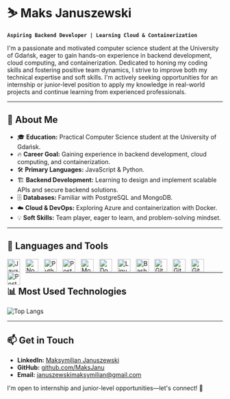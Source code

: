 # ⛷️ Maks Januszewski

**`Aspiring Backend Developer | Learning Cloud & Containerization`**

I'm a passionate and motivated computer science student at the University of Gdańsk, eager to gain hands-on experience in backend development, cloud computing, and containerization. Dedicated to honing my coding skills and fostering positive team dynamics, I strive to improve both my technical expertise and soft skills. I'm actively seeking opportunities for an internship or junior-level position to apply my knowledge in real-world projects and continue learning from experienced professionals.

---

## 🚀 About Me

- 🎓 **Education:** Practical Computer Science student at the University of Gdańsk.
- 🔥 **Career Goal:** Gaining experience in backend development, cloud computing, and containerization.
- 🛠️ **Primary Languages:** JavaScript & Python.
- 🏗️ **Backend Development:** Learning to design and implement scalable APIs and secure backend solutions.
- 🗄️ **Databases:** Familiar with PostgreSQL and MongoDB.
- ☁️ **Cloud & DevOps:** Exploring Azure and containerization with Docker.
- 💡 **Soft Skills:** Team player, eager to learn, and problem-solving mindset.

---

## 🧰 Languages and Tools

<img align="left" alt="JavaScript" width="30px" style="padding-right:10px;" src="https://www.svgrepo.com/show/349419/javascript.svg" />
<img align="left" alt="Node.js" width="30px" style="padding-right:10px;" src="https://cdn.jsdelivr.net/gh/devicons/devicon@latest/icons/nodejs/nodejs-original-wordmark.svg" />
<img align="left" alt="Python" width="30px" style="padding-right:10px;" src="https://www.svgrepo.com/show/374016/python.svg"/>
<img align="left" alt="PostgreSQL" width="30px" style="padding-right:10px;" src="https://www.svgrepo.com/show/354200/postgresql.svg" />
<img align="left" alt="MongoDB" width="30px" style="padding-right:10px;" src="https://cdn.jsdelivr.net/gh/devicons/devicon@latest/icons/mongodb/mongodb-original.svg" />
<img align="left" alt="Docker" width="30px" style="padding-right:10px;" src="https://cdn.jsdelivr.net/gh/devicons/devicon@latest/icons/docker/docker-original.svg" />
<img align="left" alt="Linux" width="30px" style="padding-right:10px;" src="https://www.svgrepo.com/show/354004/linux-tux.svg" />
<img align="left" alt="Bash" width="30px" style="padding-right:10px;" src="https://cdn.jsdelivr.net/gh/devicons/devicon@latest/icons/bash/bash-original.svg" />
<img align="left" alt="Git" width="30px" style="padding-right:10px;" src="https://www.svgrepo.com/show/452210/git.svg" />
<img align="left" alt="GitHub" width="30px" style="padding-right:10px;" src="https://www.svgrepo.com/show/512317/github-142.svg" />
<img align="left" alt="GitLab" width="30px" style="padding-right:10px;" src="https://www.svgrepo.com/show/448226/gitlab.svg" />
<img align="left" alt="Postman" width="30px" style="padding-right:10px;" src="https://cdn.jsdelivr.net/gh/devicons/devicon@latest/icons/postman/postman-original.svg" />

<br />

---

## 📊 Most Used Technologies

![Top Langs](https://github-readme-stats.vercel.app/api/top-langs/?username=MaksJanu&layout=compact&theme=ocean_dark)

---

## 📫 Get in Touch

- **LinkedIn:** [Maksymilian Januszewski](https://www.linkedin.com/in/maksymilian-januszewski-3185002bb/)
- **GitHub:** [github.com/MaksJanu](https://github.com/MaksJanu)
- **Email:** [januszewskimaksymilian@gmail.com](mailto:januszewskimaksymilian@gmail.com)

I'm open to internship and junior-level opportunities—let's connect! 🚀
